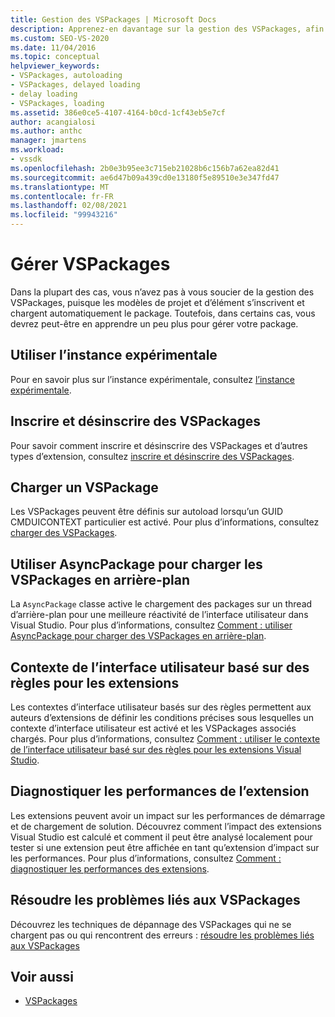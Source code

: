 ```yaml
---
title: Gestion des VSPackages | Microsoft Docs
description: Apprenez-en davantage sur la gestion des VSPackages, afin de savoir quand vous pouvez simplement utiliser la gestion VSPackage par défaut fournie par Visual Studio, et comment et quand le personnaliser.
ms.custom: SEO-VS-2020
ms.date: 11/04/2016
ms.topic: conceptual
helpviewer_keywords:
- VSPackages, autoloading
- VSPackages, delayed loading
- delay loading
- VSPackages, loading
ms.assetid: 386e0ce5-4107-4164-b0cd-1cf43eb5e7cf
author: acangialosi
ms.author: anthc
manager: jmartens
ms.workload:
- vssdk
ms.openlocfilehash: 2b0e3b95ee3c715eb21028b6c156b7a62ea82d41
ms.sourcegitcommit: ae6d47b09a439cd0e13180f5e89510e3e347fd47
ms.translationtype: MT
ms.contentlocale: fr-FR
ms.lasthandoff: 02/08/2021
ms.locfileid: "99943216"
---
```

# <a name="manage-vspackages"></a>Gérer VSPackages
Dans la plupart des cas, vous n’avez pas à vous soucier de la gestion des VSPackages, puisque les modèles de projet et d’élément s’inscrivent et chargent automatiquement le package. Toutefois, dans certains cas, vous devrez peut-être en apprendre un peu plus pour gérer votre package.

## <a name="use-the-experimental-instance"></a>Utiliser l’instance expérimentale
 Pour en savoir plus sur l’instance expérimentale, consultez [l’instance expérimentale](../extensibility/the-experimental-instance.md).

## <a name="register-and-unregister-vspackages"></a>Inscrire et désinscrire des VSPackages
 Pour savoir comment inscrire et désinscrire des VSPackages et d’autres types d’extension, consultez [inscrire et désinscrire des VSPackages](../extensibility/registering-and-unregistering-vspackages.md).

## <a name="load-a-vspackage"></a>Charger un VSPackage
 Les VSPackages peuvent être définis sur autoload lorsqu’un GUID CMDUICONTEXT particulier est activé. Pour plus d’informations, consultez [charger des VSPackages](../extensibility/loading-vspackages.md).

## <a name="use-asyncpackage-to-load-vspackages-in-the-background"></a>Utiliser AsyncPackage pour charger les VSPackages en arrière-plan
 La `AsyncPackage` classe active le chargement des packages sur un thread d’arrière-plan pour une meilleure réactivité de l’interface utilisateur dans Visual Studio. Pour plus d’informations, consultez [Comment : utiliser AsyncPackage pour charger des VSPackages en arrière-plan](../extensibility/how-to-use-asyncpackage-to-load-vspackages-in-the-background.md).

## <a name="rule-based-ui-context-for-extensions"></a>Contexte de l’interface utilisateur basé sur des règles pour les extensions
 Les contextes d’interface utilisateur basés sur des règles permettent aux auteurs d’extensions de définir les conditions précises sous lesquelles un contexte d’interface utilisateur est activé et les VSPackages associés chargés. Pour plus d’informations, consultez [Comment : utiliser le contexte de l’interface utilisateur basé sur des règles pour les extensions Visual Studio](../extensibility/how-to-use-rule-based-ui-context-for-visual-studio-extensions.md).

## <a name="diagnose-extension-performance"></a>Diagnostiquer les performances de l’extension
Les extensions peuvent avoir un impact sur les performances de démarrage et de chargement de solution. Découvrez comment l’impact des extensions Visual Studio est calculé et comment il peut être analysé localement pour tester si une extension peut être affichée en tant qu’extension d’impact sur les performances. Pour plus d’informations, consultez [Comment : diagnostiquer les performances des extensions](how-to-diagnose-extension-performance.md).

## <a name="troubleshoot-vspackages"></a>Résoudre les problèmes liés aux VSPackages
 Découvrez les techniques de dépannage des VSPackages qui ne se chargent pas ou qui rencontrent des erreurs : [résoudre les problèmes liés aux VSPackages](../extensibility/troubleshooting-vspackages.md)

## <a name="see-also"></a>Voir aussi
- [VSPackages](../extensibility/internals/vspackages.md)
